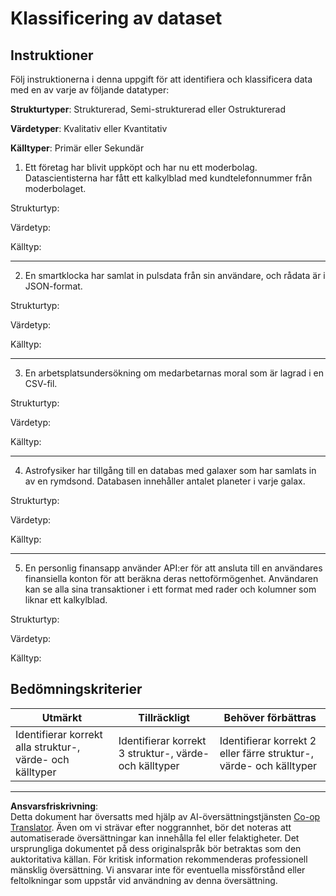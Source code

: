 <!--
CO_OP_TRANSLATOR_METADATA:
{
  "original_hash": "2e5cacb967c1e9dfd07809bfc441a0b4",
  "translation_date": "2025-08-26T21:39:43+00:00",
  "source_file": "1-Introduction/03-defining-data/assignment.md",
  "language_code": "sv"
}
-->
# Klassificering av dataset

## Instruktioner

Följ instruktionerna i denna uppgift för att identifiera och klassificera data med en av varje av följande datatyper:

**Strukturtyper**: Strukturerad, Semi-strukturerad eller Ostrukturerad

**Värdetyper**: Kvalitativ eller Kvantitativ 

**Källtyper**: Primär eller Sekundär

1. Ett företag har blivit uppköpt och har nu ett moderbolag. Datascientisterna har fått ett kalkylblad med kundtelefonnummer från moderbolaget. 

Strukturtyp:

Värdetyp: 

Källtyp: 

---

2. En smartklocka har samlat in pulsdata från sin användare, och rådata är i JSON-format.

Strukturtyp:

Värdetyp: 

Källtyp: 

---

3. En arbetsplatsundersökning om medarbetarnas moral som är lagrad i en CSV-fil. 

Strukturtyp:

Värdetyp: 

Källtyp: 

---

4. Astrofysiker har tillgång till en databas med galaxer som har samlats in av en rymdsond. Databasen innehåller antalet planeter i varje galax.

Strukturtyp:

Värdetyp: 

Källtyp: 

---

5. En personlig finansapp använder API:er för att ansluta till en användares finansiella konton för att beräkna deras nettoförmögenhet. Användaren kan se alla sina transaktioner i ett format med rader och kolumner som liknar ett kalkylblad.

Strukturtyp:

Värdetyp: 

Källtyp: 

## Bedömningskriterier

Utmärkt | Tillräckligt | Behöver förbättras
--- | --- | -- |
Identifierar korrekt alla struktur-, värde- och källtyper |Identifierar korrekt 3 struktur-, värde- och källtyper|Identifierar korrekt 2 eller färre struktur-, värde- och källtyper|

---

**Ansvarsfriskrivning**:  
Detta dokument har översatts med hjälp av AI-översättningstjänsten [Co-op Translator](https://github.com/Azure/co-op-translator). Även om vi strävar efter noggrannhet, bör det noteras att automatiserade översättningar kan innehålla fel eller felaktigheter. Det ursprungliga dokumentet på dess originalspråk bör betraktas som den auktoritativa källan. För kritisk information rekommenderas professionell mänsklig översättning. Vi ansvarar inte för eventuella missförstånd eller feltolkningar som uppstår vid användning av denna översättning.